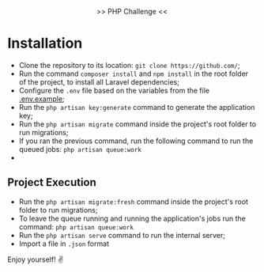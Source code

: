 <p align="center">>> PHP Challenge <<</p>

# Installation
- Clone the repository to its location: `git clone https://github.com/`;
- Run the command `composer install` and `npm install` in the root folder of the project, to install all Laravel dependencies;
- Configure the `.env` file based on the variables from the file [.env.example](https://github.com/master/.env.example);
- Run the `php artisan key:generate` command to generate the application key;
- Run the `php artisan migrate` command inside the project's root folder to run migrations;
- If you ran the previous command, run the following command to run the queued jobs: `php artisan queue:work`
-


## Project Execution
- Run the `php artisan migrate:fresh` command inside the project's root folder to run migrations;
- To leave the queue running and running the application's jobs run the command: `php artisan queue:work`
- Run the `php artisan serve` command to run the internal server;
- Import a file in `.json` format

Enjoy yourself! ✌
